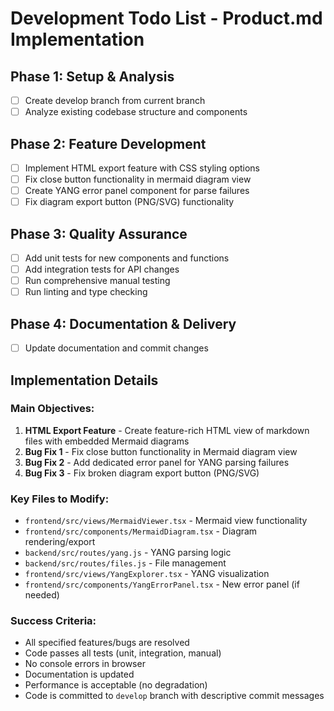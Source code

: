 # Development Todo List - Product.md Implementation

## Phase 1: Setup & Analysis
- [ ] Create develop branch from current branch
- [ ] Analyze existing codebase structure and components

## Phase 2: Feature Development
- [ ] Implement HTML export feature with CSS styling options
- [ ] Fix close button functionality in mermaid diagram view
- [ ] Create YANG error panel component for parse failures
- [ ] Fix diagram export button (PNG/SVG) functionality

## Phase 3: Quality Assurance
- [ ] Add unit tests for new components and functions
- [ ] Add integration tests for API changes
- [ ] Run comprehensive manual testing
- [ ] Run linting and type checking

## Phase 4: Documentation & Delivery
- [ ] Update documentation and commit changes

## Implementation Details

### Main Objectives:
1. **HTML Export Feature** - Create feature-rich HTML view of markdown files with embedded Mermaid diagrams
2. **Bug Fix 1** - Fix close button functionality in Mermaid diagram view
3. **Bug Fix 2** - Add dedicated error panel for YANG parsing failures
4. **Bug Fix 3** - Fix broken diagram export button (PNG/SVG)

### Key Files to Modify:
- `frontend/src/views/MermaidViewer.tsx` - Mermaid view functionality
- `frontend/src/components/MermaidDiagram.tsx` - Diagram rendering/export
- `backend/src/routes/yang.js` - YANG parsing logic
- `backend/src/routes/files.js` - File management
- `frontend/src/views/YangExplorer.tsx` - YANG visualization
- `frontend/src/components/YangErrorPanel.tsx` - New error panel (if needed)

### Success Criteria:
- All specified features/bugs are resolved
- Code passes all tests (unit, integration, manual)
- No console errors in browser
- Documentation is updated
- Performance is acceptable (no degradation)
- Code is committed to `develop` branch with descriptive commit messages